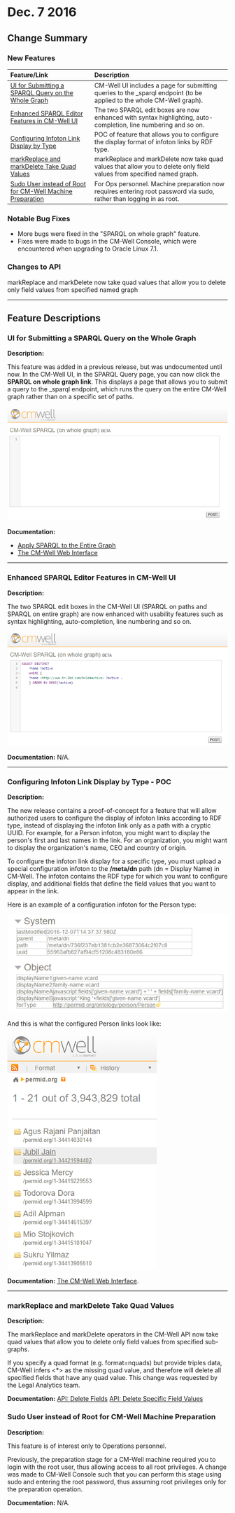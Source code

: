 # Dec. 7 2016


## Change Summary

### New Features

Feature/Link | Description
:-------------|:-----------
[UI for Submitting a SPARQL Query on the Whole Graph](#hdr1) | CM-Well UI includes a page for submitting queries to the _sparql endpoint (to be applied to the whole CM-Well graph).
[Enhanced SPARQL Editor Features in CM-Well UI](#hdr2) | The two SPARQL edit boxes are now enhanced with syntax highlighting, auto-completion, line numbering and so on.
[Configuring Infoton Link Display by Type](#hdr3) | POC of feature that allows you to configure the display format of infoton links by RDF type.
[markReplace and markDelete Take Quad Values](#hdr4) | markReplace and markDelete now take quad values that allow you to delete only field values from specified named graph.
[Sudo User instead of Root for CM-Well Machine Preparation](#hdr5) | For Ops personnel. Machine preparation now requires entering root password via sudo, rather than logging in as root.

### Notable Bug Fixes

* More bugs were fixed in the "SPARQL on whole graph" feature.
* Fixes were made to bugs in the CM-Well Console, which were encountered when upgrading to Oracle Linux 7.1.  

### Changes to API	

markReplace and markDelete now take quad values that allow you to delete only field values from specified named graph

------------------------------

## Feature Descriptions

<a name="hdr1"></a>
### UI for Submitting a SPARQL Query on the Whole Graph

**Description:**

This feature was added in a previous release, but was undocumented until now. In the CM-Well UI, in the SPARQL Query page, you can now click the **SPARQL on whole graph link**. This displays a page that allows you to submit a query to the _sparql endpoint, which runs the query on the entire CM-Well graph rather than on a specific set of paths.

![image](../../_Images/ui-sparql-on-whole-graph.png)

**Documentation:** 
* [Apply SPARQL to the Entire Graph](../../APIReference/Query/API.Query.ApplySPARQLToEntireGraph.md)
* [The CM-Well Web Interface](../../WebInterface/CM-WellWebInterface.md)

----------

<a name="hdr2"></a>
### Enhanced SPARQL Editor Features in CM-Well UI

**Description:**

The two SPARQL edit boxes in the CM-Well UI (SPARQL on paths and SPARQL on entire graph) are now enhanced with usability features such as syntax highlighting, auto-completion, line numbering and so on. 

![image](../../_Images/ui-sparql-editor-features.png)

**Documentation:** N/A.

----------

<a name="hdr3"></a>
### Configuring Infoton Link Display by Type - POC

**Description:**

The new release contains a proof-of-concept for a feature that will allow authorized users to configure the display of infoton links according to RDF type, instead of displaying the infoton link only as a path with a cryptic UUID. For example, for a Person infoton, you might want to display the person's first and last names in the link. For an organization, you might want to display the organization's name, CEO and country of origin.

To configure the infoton link display for a specific type, you must upload a special configuration infoton to the **/meta/dn** path (dn = Display Name) in CM-Well. The infoton contains the RDF type for which you want to configure display, and additional fields that define the field values that you want to appear in the link.

Here is an example of a configuration infoton for the Person type:

![image](../../_Images/infoton-link-configuration-for-person.png)

And this is what the configured Person links look like:

![image](../../_Images/configured-person-links.png)

**Documentation:** [The CM-Well Web Interface](../../WebInterface/CM-WellWebInterface.md).

----------

<a name="hdr4"></a>
### markReplace and markDelete Take Quad Values

**Description:**

The markReplace and markDelete operators in the CM-Well API now take quad values that allow you to delete only field values from specified sub-graphs.

If you specify a quad format (e.g. format=nquads) but provide triples data, CM-Well infers <*> as the missing quad value, and therefore will delete all specified fields that have any quad value. This change was requested by the Legal Analytics team.

**Documentation:** 
[API: Delete Fields](../../APIReference/Update/API.Update.DeleteFields.md)
[API: Delete Specific Field Values](../../APIReference/Update/API.Update.DeleteOrReplaceValuesInNamedSubGraph.md)

<a name="hdr5"></a>
### Sudo User instead of Root for CM-Well Machine Preparation

**Description:**

This feature is of interest only to Operations personnel. 

Previously, the preparation stage for a CM-Well machine required you to login with the root user, thus allowing access to all root privileges. A change was made to CM-Well Console such that you can perform this stage using sudo and entering the root password, thus assuming root privileges only for the preparation operation.

**Documentation:** N/A.


